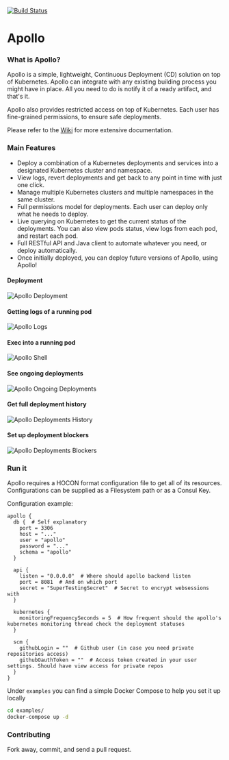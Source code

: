 [![Build Status](https://travis-ci.org/logzio/apollo.svg?branch=master)](https://travis-ci.org/logzio/apollo)

# Apollo

### What is Apollo?
Apollo is a simple, lightweight, Continuous Deployment (CD) solution on top of Kubernetes.
Apollo can integrate with any existing building process you might have in place. All you need to do is notify it of a ready artifact, and that's it.

Apollo also provides restricted access on top of Kubernetes.
Each user has fine-grained permissions, to ensure safe deployments.

Please refer to the [Wiki](https://github.com/logzio/apollo/wiki) for more extensive documentation.

### Main Features
- Deploy a combination of a Kubernetes deployments and services into a designated Kubernetes cluster and namespace. 
- View logs, revert deployments and get back to any point in time with just one click.
- Manage multiple Kubernetes clusters and multiple namespaces in the same cluster.
- Full permissions model for deployments. Each user can deploy only what he needs to deploy.
- Live querying on Kubernetes to get the current status of the deployments. You can also view pods status, view logs from each pod, and restart each pod.
- Full RESTful API and Java client to automate whatever you need, or deploy automatically.
- Once initially deployed, you can deploy future versions of Apollo, using Apollo!

#### Deployment
![Apollo Deployment](https://raw.githubusercontent.com/logzio/apollo/master/examples/pictures/apollo-deploy.gif)

#### Getting logs of a running pod
![Apollo Logs](https://raw.githubusercontent.com/logzio/apollo/master/examples/pictures/apollo-logs.gif)

#### Exec into a running pod
![Apollo Shell](https://raw.githubusercontent.com/logzio/apollo/master/examples/pictures/apollo-shell.gif)

#### See ongoing deployments
![Apollo Ongoing Deployments](https://raw.githubusercontent.com/logzio/apollo/master/examples/pictures/apollo-ongoing.png)

#### Get full deployment history
![Apollo Deployments History](https://raw.githubusercontent.com/logzio/apollo/master/examples/pictures/apollo-history.png)

#### Set up deployment blockers
![Apollo Deployments Blockers](https://raw.githubusercontent.com/logzio/apollo/master/examples/pictures/apollo-blockers.png)

### Run it
Apollo requires a HOCON format configuration file to get all of its resources. Configurations can be supplied as a Filesystem path or as a Consul Key.

Configuration example:
```hocon
apollo {
  db {  # Self explanatory
    port = 3306
    host = "..."
    user = "apollo"
    password = "..."
    schema = "apollo"
  }

  api {
    listen = "0.0.0.0"  # Where should apollo backend listen
    port = 8081  # And on which port
    secret = "SuperTestingSecret"  # Secret to encrypt websessions with
  }

  kubernetes {
    monitoringFrequencySeconds = 5  # How frequent should the apollo's kubernetes monitoring thread check the deployment statuses
  }

  scm {
    githubLogin = ""  # Github user (in case you need private repositories access)
    githubOauthToken = ""  # Access token created in your user settings. Should have view access for private repos
  }
}
```
Under `examples` you can find a simple Docker Compose to help you set it up locally

```bash
cd examples/
docker-compose up -d
```

### Contributing
Fork away, commit, and send a pull request.
